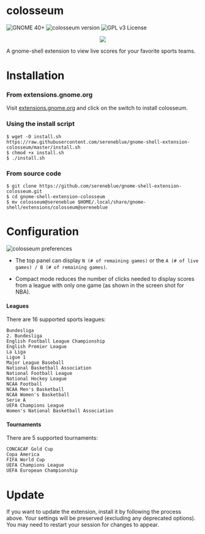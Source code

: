 # colosseum

![GNOME 40+](https://img.shields.io/badge/gnome-40%2B-blueviolet)
![colosseum version](https://img.shields.io/badge/version-21-brightgreen.svg)
![GPL v3 License](https://img.shields.io/badge/license-GPL%20v3-blue.svg)

<p align="center">
	<img src="https://user-images.githubusercontent.com/14242625/126881502-035c4601-686c-4a42-803b-ca817ad56ea4.png">
</p>

A gnome-shell extension to view live scores for your favorite sports teams.

# Installation

### From extensions.gnome.org

Visit [extensions.gnome.org](https://extensions.gnome.org/extension/4207/colosseum/) and click on the switch to install colosseum. 

### Using the install script
```
$ wget -O install.sh https://raw.githubusercontent.com/sereneblue/gnome-shell-extension-colosseum/master/install.sh
$ chmod +x install.sh
$ ./install.sh
```

### From source code
```
$ git clone https://github.com/sereneblue/gnome-shell-extension-colosseum.git
$ cd gnome-shell-extension-colosseum
$ mv colosseum@sereneblue $HOME/.local/share/gnome-shell/extensions/colosseum@sereneblue
```

# Configuration

![colosseum preferences](https://user-images.githubusercontent.com/14242625/126881524-a9443361-12e1-4075-9cbc-8d257930cab6.png)


- The top panel can display `N (# of remaining games)` or the `A (# of live games) / B (# of remaining games)`. 

- Compact mode reduces the number of clicks needed to display scores from a league with only one game (as shown in the screen shot for NBA). 


#### Leagues

There are 16 supported sports leagues:

	Bundesliga
	2. Bundesliga
	English Football League Championship
	English Premier League
	La Liga
	Ligue 1
	Major League Baseball
	National Basketball Association
	National Football League
	National Hockey League
	NCAA Football
	NCAA Men's Basketball
	NCAA Women's Basketball
	Serie A
	UEFA Champions League
	Women's National Basketball Association

#### Tournaments

There are 5 supported tournaments:

	CONCACAF Gold Cup
	Copa America
	FIFA World Cup
	UEFA Champions League
	UEFA European Championship

# Update

If you want to update the extension, install it by following the process above. Your settings will be preserved (excluding any deprecated options). You may need to restart your session for changes to appear.
